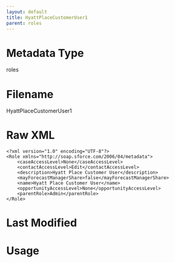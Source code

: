 ```yaml
---
layout: default
title: HyattPlaceCustomerUser1
parent: roles
---
```

# Metadata Type
roles


# Filename 
HyattPlaceCustomerUser1


# Raw XML
```
<?xml version="1.0" encoding="UTF-8"?>
<Role xmlns="http://soap.sforce.com/2006/04/metadata">
    <caseAccessLevel>None</caseAccessLevel>
    <contactAccessLevel>Edit</contactAccessLevel>
    <description>Hyatt Place Customer User</description>
    <mayForecastManagerShare>false</mayForecastManagerShare>
    <name>Hyatt Place Customer User</name>
    <opportunityAccessLevel>None</opportunityAccessLevel>
    <parentRole>Admin</parentRole>
</Role>
```


# Last Modified


# Usage

